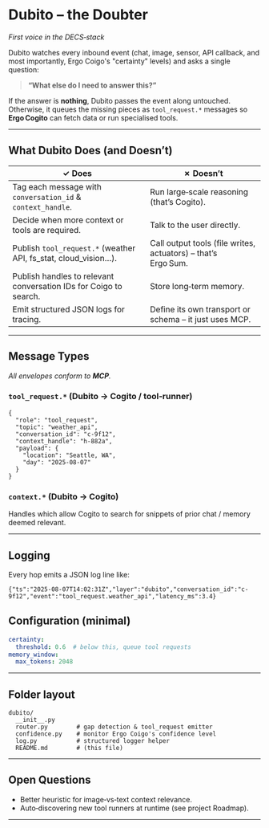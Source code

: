 # Dubito – the Doubter

*First voice in the DECS‑stack*

Dubito watches every inbound event (chat, image, sensor, API callback, and most importantly, Ergo Coigo's "certainty" levels) and asks a single question:

> **“What else do I need to answer this?”**

If the answer is **nothing**, Dubito passes the event along untouched.  Otherwise, it queues the missing pieces as `tool_request.*` messages so **Ergo Cogito** can fetch data or run specialised tools.

---

## What Dubito Does (and Doesn’t)

| ✓ Does                                                            | ✗ Doesn’t                                                     |
| ----------------------------------------------------------------- | ------------------------------------------------------------- |
| Tag each message with `conversation_id` & `context_handle`.       | Run large‑scale reasoning (that’s Cogito).                    |
| Decide when more context or tools are required.                   | Talk to the user directly.                                    |
| Publish `tool_request.*` (weather API, fs\_stat, cloud\_vision…). | Call output tools (file writes, actuators) – that’s Ergo Sum. |
| Publish handles to relevant conversation IDs for Coigo to search. | Store long‑term memory.                                       |
| Emit structured JSON logs for tracing.                            | Define its own transport or schema – it just uses MCP.        |

---

## Message Types

*All envelopes conform to **MCP**.*

### `tool_request.*`  (Dubito → Cogito / tool‑runner)

```jsonc
{
  "role": "tool_request",
  "topic": "weather_api",
  "conversation_id": "c-9f12",
  "context_handle": "h-882a",
  "payload": {
    "location": "Seattle, WA",
    "day": "2025-08-07"
  }
}
```

### `context.*`  (Dubito → Cogito)

Handles which allow Cogito to search for snippets of prior chat / memory deemed relevant.

---

## Logging

Every hop emits a JSON log line like:

```jsonc
{"ts":"2025-08-07T14:02:31Z","layer":"dubito","conversation_id":"c-9f12","event":"tool_request.weather_api","latency_ms":3.4}
```


## Configuration (minimal)

```yaml
certainty:
  threshold: 0.6  # below this, queue tool requests
memory_window:
  max_tokens: 2048
```

---

## Folder layout

```
dubito/
  __init__.py
  router.py        # gap detection & tool_request emitter
  confidence.py    # monitor Ergo Coigo's confidence level
  log.py           # structured logger helper
  README.md        # (this file)
```

---

## Open Questions

* Better heuristic for image‑vs‑text context relevance.
* Auto‑discovering new tool runners at runtime (see project Roadmap).

---

